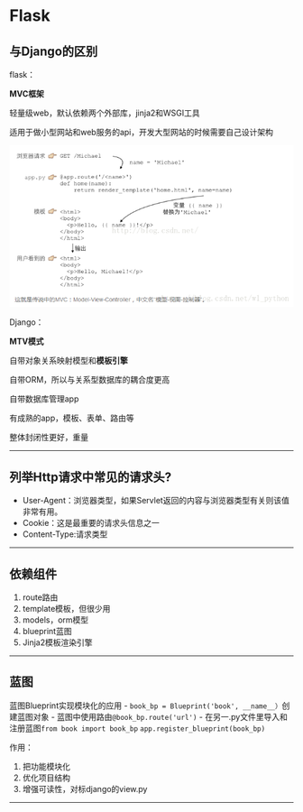 # Flask

## 与Django的区别

flask：

**MVC框架**

轻量级web，默认依赖两个外部库，jinja2和WSGI工具

适用于做小型网站和web服务的api，开发大型网站的时候需要自己设计架构

![这里写图片描述](../B2-Flask.assets/20180720202930363)

Django：

**MTV模式**

自带对象关系映射模型和**模板引擎**

自带ORM，所以与关系型数据库的耦合度更高

自带数据库管理app

有成熟的app，模板、表单、路由等

整体封闭性更好，重量

---

## 列举Http请求中常见的请求头?

- User-Agent：浏览器类型，如果Servlet返回的内容与浏览器类型有关则该值非常有用。
- Cookie：这是最重要的请求头信息之一
- Content-Type:请求类型

---

## 依赖组件

1. route路由
2. template模板，但很少用
3. models，orm模型
4. blueprint蓝图
5. Jinja2模板渲染引擎

---

## 蓝图

蓝图Blueprint实现模块化的应用 
 \- `book_bp = Blueprint('book', __name__）`创建蓝图对象 
 \- 蓝图中使用路由`@book_bp.route('url')` 
 \- 在另一.py文件里导入和注册蓝图`from book import book_bp` `app.register_blueprint(book_bp)`

作用：

1. 把功能模块化
2. 优化项目结构
3. 增强可读性，对标django的view.py

---

